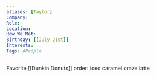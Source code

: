 ```yaml
---
aliases: [Taylor]
Company: 
Role: 
Location: 
How We Met: 
Birthday: [[July 21st]]
Interests: 
Tags: #People
---
```


Favorite [[Dunkin Donuts]] order: iced caramel craze latte